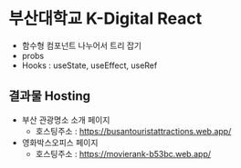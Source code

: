 # 부산대학교 K-Digital React
  + 함수형 컴포넌트 나누어서 트리 잡기
  + probs
  + Hooks : useState, useEffect, useRef
## 결과물 Hosting 
  + 부산 관광명소 소개 페이지
    + 호스팅주소 : https://busantouristattractions.web.app/
  + 영화박스오피스 페이지
    + 호스팅주소 : https://movierank-b53bc.web.app/

